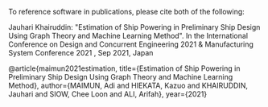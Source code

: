 To reference software in publications, please cite both of the following:

Jauhari Khairuddin: "Estimation of Ship Powering in Preliminary Ship Design Using
Graph Theory and Machine Learning Method". In the International Conference on
Design and Concurrent Engineering 2021 & Manufacturing System Conference 2021
, Sep 2021, Japan


@article{maimun2021estimation,
  title={Estimation of Ship Powering in Preliminary Ship Design Using Graph Theory and Machine Learning Method},
  author={MAIMUN, Adi and HIEKATA, Kazuo and KHAIRUDDIN, Jauhari and SIOW, Chee Loon and ALI, Arifah},
  year={2021}
